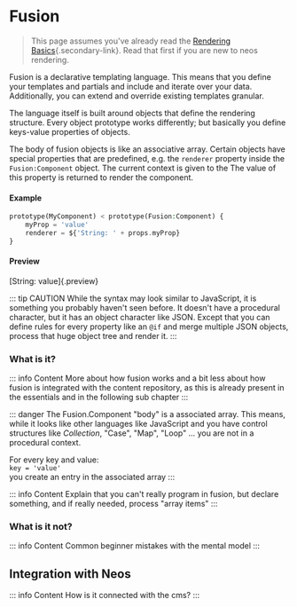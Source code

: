 # Fusion

> This page assumes you've already read the [Rendering Basics](/guide/essentials/rendering){.secondary-link}.
> Read that first if you are new to neos rendering.

Fusion is a declarative templating language. This means that you define your templates and partials and include and iterate over your data.
Additionally, you can extend and override existing templates granular.

The language itself is built around objects that define the rendering structure.
Every object prototype works differently; but basically you define keys-value properties of objects. 

The body of fusion objects is like an associative array. Certain objects have special properties that are predefined, e.g. 
the `renderer` property inside the `Fusion:Component` object. The current context is given to the The value of this property is returned to render the component.

#### Example
```php
prototype(MyComponent) < prototype(Fusion:Component) {
    myProp = 'value'
    renderer = ${'String: ' + props.myProp}
}
```

#### Preview

[String: value]{.preview}

::: tip CAUTION
While the syntax may look similar to JavaScript, it is something you probably haven't seen before. It doesn't have a procedural character, but it has an object character like JSON.
Except that you can define rules for every property like an `@if` and merge multiple JSON objects, process that huge object tree and render it.
:::

### What is it?
::: info Content
More about how fusion works and a bit less about how fusion is integrated with the content repository, as this is already present in the essentials and in the following sub chapter
:::

::: danger The Fusion.Component "body" is a associated array.
This means, while it looks like other languages like JavaScript and you have control structures like _Collection_, "Case", "Map", "Loop" … you are not in a procedural context.

For every key and value:  
`key = 'value'`  
you create an entry in the associated array
:::

::: info Content
Explain that you can't really program in fusion, but declare something, and if really needed, process "array items"
:::

### What is it not?
::: info Content
Common beginner mistakes with the mental model
:::

## Integration with Neos
::: info Content
How is it connected with the cms?
:::
